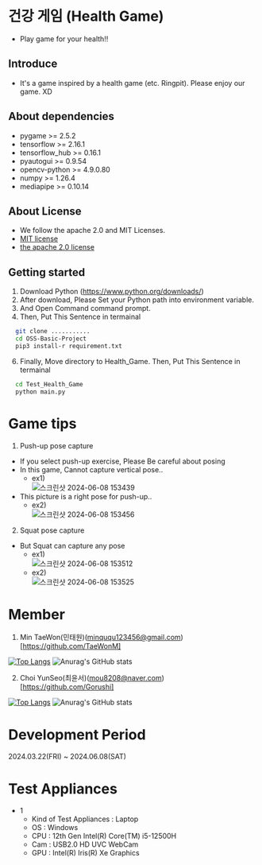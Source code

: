 # 건강 게임 (Health Game)
- Play game for your health!!
## Introduce
- It's a game inspired by a health game (etc. Ringpit).
  Please enjoy our game. XD
## About dependencies
 - pygame  >= 2.5.2
 - tensorflow >= 2.16.1
 - tensorflow_hub >= 0.16.1
 - pyautogui >= 0.9.54
 - opencv-python >= 4.9.0.80
 - numpy >= 1.26.4
 - mediapipe >= 0.10.14  
## About License
  - We follow the apache 2.0 and MIT Licenses.
  - [MIT license](https://github.com/TaeWonM/OSS-Basic-Project/blob/main/LICENSE-MIT)
  - [the apache 2.0 license](https://github.com/TaeWonM/OSS-Basic-Project/blob/main/LICENSE-Apache-2.0)
## Getting started
  1. Download Python (https://www.python.org/downloads/)
  2. After download, Please Set your Python path into environment variable.
  3. And Open Command command prompt.
  4. Then, Put This Sentence in termainal
```sh
  git clone ...........
  cd OSS-Basic-Project
  pip3 install-r requirement.txt
```
  6. Finally, Move directory to Health_Game. Then, Put This Sentence in termainal
```sh
  cd Test_Health_Game
  python main.py
```
# Game tips
1. Push-up pose capture
- If you select push-up exercise, Please Be careful about posing
- In this game, Cannot capture vertical pose..
  - ex1)  
![스크린샷 2024-06-08 153439](https://github.com/TaeWonM/OSS-Basic-Project/assets/129059512/cc6e0f3b-27a2-4f1e-a37e-c3c528e3e514)
- This picture is a right pose for push-up..
  - ex2)  
![스크린샷 2024-06-08 153456](https://github.com/TaeWonM/OSS-Basic-Project/assets/129059512/18b9a7b0-f0d0-4878-9fbf-a0f6ddfa6a48)  
2. Squat pose capture
- But Squat can capture any pose
  - ex1)  
![스크린샷 2024-06-08 153512](https://github.com/TaeWonM/OSS-Basic-Project/assets/129059512/f3e3d814-9e3d-47f9-9793-8b7699b0a43f)
  - ex2)  
![스크린샷 2024-06-08 153525](https://github.com/TaeWonM/OSS-Basic-Project/assets/129059512/f16fec86-198a-417c-a5e1-2074b09cfd60)

# Member
  1. Min TaeWon(민태원)(minququ123456@gmail.com) [https://github.com/TaeWonM]
  
[![Top Langs](https://github-readme-stats.vercel.app/api/top-langs/?username=TaeWonM)](https://github.com/anuraghazra/github-readme-stats)
![Anurag's GitHub stats](https://github-readme-stats.vercel.app/api?username=TaeWonM&hide=contribs,prs&show_icons=true&theme=테마)  

  2. Choi YunSeo(최윤서)(mou8208@naver.com) [https://github.com/Gorushi]  
 
[![Top Langs](https://github-readme-stats.vercel.app/api/top-langs/?username=Gorushi)](https://github.com/anuraghazra/github-readme-stats)
![Anurag's GitHub stats](https://github-readme-stats.vercel.app/api?username=Gorushi&hide=contribs,prs&show_icons=true&theme=테마)
# Development Period
  2024.03.22(FRI) ~ 2024.06.08(SAT)
# Test Appliances
 - 1
   - Kind of Test Appliances : Laptop
   - OS : Windows
   - CPU : 12th Gen Intel(R) Core(TM) i5-12500H
   - Cam : USB2.0 HD UVC WebCam
   - GPU : Intel(R) Iris(R) Xe Graphics
